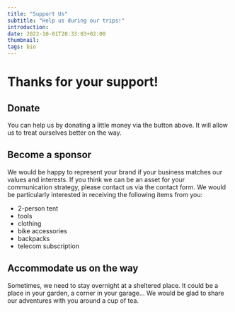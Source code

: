 ```yaml
---
title: "Support Us"
subtitle: "Help us during our trips!"
introduction: 
date: 2022-10-01T20:33:03+02:00
thumbnail:
tags: bio
---
```

# Thanks for your support!

## Donate
<div class="gfm-embed" data-url="https://www.gofundme.com/f/3m9st4-help-us-travel/widget/small/"></div><script defer src="https://www.gofundme.com/static/js/embed.js"></script>

You can help us by donating a little money via the button above. It will allow us to treat ourselves better on the way.

## Become a sponsor
We would be happy to represent your brand if your business matches our values and interests. If you think we can be an asset for your communication strategy, please contact us via the contact form.
We would be particularly interested in receiving the following items from you:
- 2-person tent
- tools
- clothing
- bike accessories
- backpacks
- telecom subscription

## Accommodate us on the way
Sometimes, we need to stay overnight at a sheltered place. It could be a place in your garden, a corner in your garage... We would be glad to share our adventures with you around a cup of tea.
